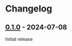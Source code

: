 # Changelog

## [0.1.0] - 2024-07-08

Initial release

[0.1.0]: https://github.com/cloudboss/easyto/releases/tag/v0.1.0
